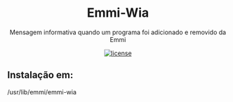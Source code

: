 <h1 align="center">Emmi-Wia</h1>
<p align="center"> Mensagem informativa quando um programa foi adicionado e removido da Emmi</p>


<p align="center"> 
<a href="https://github.com/emmilinux/emmi-wia/blob/master/LICENSE"><img src="https://img.shields.io/github/license/mashape/apistatus.svg" alt="license"/></a></p>



<h2>Instalação em:</h2>
/usr/lib/emmi/emmi-wia
